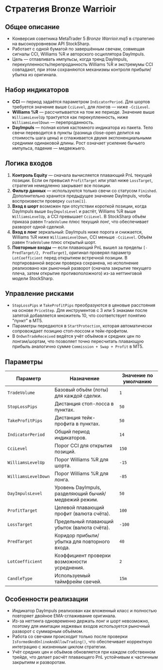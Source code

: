 # Стратегия Bronze Warrioir

## Общее описание
- Конверсия советника MetaTrader 5 *Bronze Warrioir.mq5* в стратегию на высокоуровневом API StockSharp.
- Работает с одной бумагой по завершённым свечам, совмещая сигналы CCI, Williams %R и авторского осциллятора DayImpuls.
- Цель — отлавливать импульсы, когда тренд DayImpuls, перекупленность/перепроданность Williams %R и экстремумы CCI совпадают, при этом сохраняются механизмы контроля прибыли/убытка из оригинала.

## Набор индикаторов
- **CCI** — период задаётся параметром `IndicatorPeriod`. Для шортов требуется значение выше `CciLevel`, для лонгов — ниже `-CciLevel`.
- **Williams %R** — рассчитывается на том же периоде. Значение выше `WilliamsLevelUp` трактуется как перекупленность, ниже `WilliamsLevelDown` — перепроданность.
- **DayImpuls** — полная копия кастомного индикатора из пакета. Тело свечи переводится в пункты (разница close-open делится на стоимость шага цены) и сглаживается двумя экспоненциальными средними одинаковой длины. Рост означает усиление бычьего импульса, падение — медвежьего.

## Логика входов
1. **Контроль Equity** — сначала вычисляется плавающий PnL текущей позиции. Если он превысил `ProfitTarget` или упал ниже `LossTarget`, стратегия немедленно закрывает все позиции.
2. **Фильтр данных** — используются только свечи со статусом `Finished`. Дополнительно хранится предыдущее значение DayImpuls, чтобы воспроизвести проверку `custom[1]`.
3. **Вход в шорт** возможен при отсутствии короткой позиции, когда DayImpuls выше `DayImpulsLevel` и растёт, Williams %R выше `WilliamsLevelUp`, а CCI превышает `CciLevel`. В StockSharp объём приказа равен `TradeVolume` плюс текущий лонг, что обеспечивает разворот одной сделкой.
4. **Вход в лонг** зеркальный: DayImpuls ниже порога и снижается, Williams %R ниже `WilliamsLevelDown`, CCI меньше `-CciLevel`. Объём равен `TradeVolume` плюс открытый шорт.
5. **Повторные входы** — если плавающий PnL вышел за пределы `[-PredTarget/2, PredTarget]`, оригинал проверял параметр `LotCoefficient` перед открытием встречной позиции. В портированной версии проверка сохранена, но исполнение реализовано как рыночный разворот (сначала закрытие текущего плеча, затем открытие противоположного) из-за неттинговой модели StockSharp.

## Управление рисками
- `StopLossPips` и `TakeProfitPips` преобразуются в ценовые расстояния на основе `PriceStep`. Для инструментов с 3 или 5 знаками после запятой добавляется множитель 10, что соответствует понятию "пункт" в MT5.
- Параметры передаются в `StartProtection`, которая автоматически сопровождает позицию стоп-лоссом и тейк-профитом.
- В `OnOwnTradeReceived` ведётся учёт объёмов и средних цен по лонгам/шортам, что позволяет точно пересчитать плавающую прибыль аналогично сумме `Commission + Swap + Profit` в MT5.

## Параметры
| Параметр | Назначение | Значение по умолчанию |
| --- | --- | --- |
| `TradeVolume` | Базовый объём (лоты) для каждой сделки. | `1` |
| `StopLossPips` | Дистанция стоп-лосса в пунктах. | `50` |
| `TakeProfitPips` | Дистанция тейк-профита в пунктах. | `50` |
| `IndicatorPeriod` | Общий период индикаторов. | `14` |
| `CciLevel` | Порог CCI для открытия позиций. | `150` |
| `WilliamsLevelUp` | Порог Williams %R для шорта. | `-15` |
| `WilliamsLevelDown` | Порог Williams %R для лонга. | `-85` |
| `DayImpulsLevel` | Уровень DayImpuls, разделяющий бычий/медвежий режим. | `50` |
| `ProfitTarget` | Целевой плавающий профит (валюта счёта). | `100` |
| `LossTarget` | Предельный плавающий убыток (валюта счёта). | `-100` |
| `PredTarget` | Коридор прибыли/убытка для повторного входа. | `40` |
| `LotCoefficient` | Коэффициент проверки возможности усреднения. | `2` |
| `CandleType` | Используемый таймфрейм свечей. | `15m` |

## Особенности реализации
- Индикатор DayImpuls реализован как вложенный класс и полностью повторяет двойное EMA-сглаживание оригинала.
- Из-за неттинга одновременно держать лонг и шорт невозможно, поэтому для имитации хеджевых входов используется рыночный разворот с суммарным объёмом.
- Работа со свечами происходит только после проверки `IsFormedAndOnlineAndAllowTrading()`, что обеспечивает корректную интеграцию с жизненным циклом стратегии.
- Учёт средних цен и объёмов обновляется при каждом собственном трейде, что делает расчёт плавающего PnL устойчивым к частичным закрытиям и разворотам.
